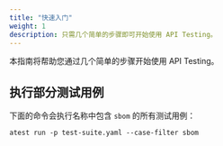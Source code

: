 ```yaml
---
title: "快速入门"
weight: 1
description: 只需几个简单的步骤即可开始使用 API Testing。
---
```


本指南将帮助您通过几个简单的步骤开始使用 API Testing。

## 执行部分测试用例

下面的命令会执行名称中包含 `sbom` 的所有测试用例：

```shell
atest run -p test-suite.yaml --case-filter sbom
```
